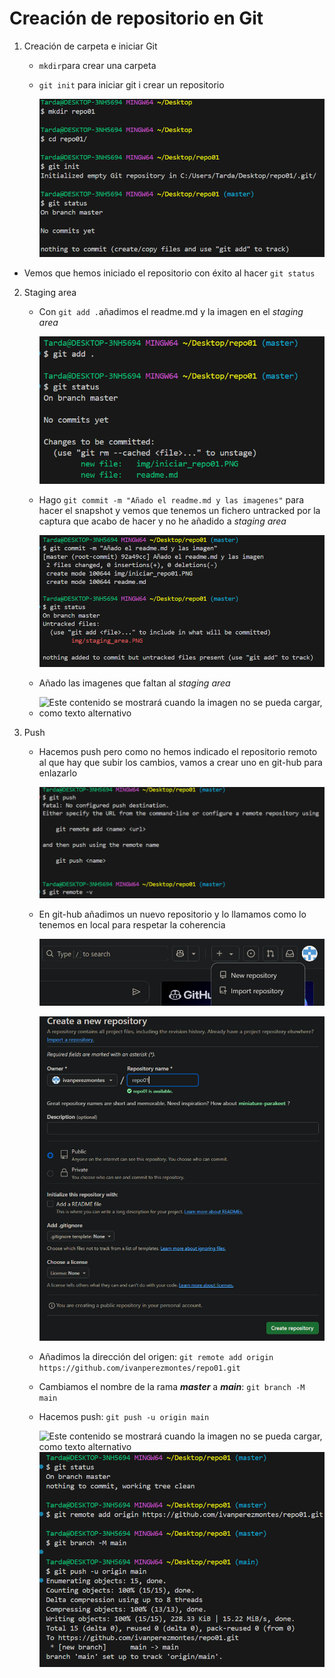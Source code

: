 # Creación de repositorio en Git

1. Creación de carpeta e iniciar Git
   
   - `mkdir`para crear una carpeta  
   - `git init` para iniciar git i crear un repositorio

        ![Este contenido se mostrará cuando la imagen no se pueda cargar, como texto alternativo](./img/iniciar_repo01.PNG "Iniciar repo01")

 - Vemos que hemos iniciado el repositorio con éxito al hacer `git status`

2. Staging area
   
   - Con `git add .`añadimos el readme.md y la imagen en el *staging area*
  

      ![Este contenido se mostrará cuando la imagen no se pueda cargar, como texto alternativo](./img/staging_area.PNG "readme.md a staging area")

 
    - Hago `git commit -m "Añado el readme.md y las imagenes"` para hacer el snapshot y vemos que tenemos un fichero untracked por la captura que acabo de hacer y no he añadido a *staging area* 
    
       ![Este contenido se mostrará cuando la imagen no se pueda cargar, como texto alternativo](./img/commit.PNG "Commit")

    - Añado las imagenes que faltan al *staging area* 
    - ![Este contenido se mostrará cuando la imagen no se pueda cargar, como texto alternativo](./img/añadir_staging.PNG "Añadir lo que queda a Staging area")

3. Push 
   
     - Hacemos push pero como no hemos indicado el repositorio remoto al que hay que subir los cambios, vamos a crear uno en git-hub para enlazarlo
    
        ![Este contenido se mostrará cuando la imagen no se pueda cargar, como texto alternativo](./img/push_fallido.PNG "Push fallido")

    - En git-hub añadimos un nuevo repositorio y lo llamamos como lo tenemos en local para respetar la coherencia 
     
        ![Este contenido se mostrará cuando la imagen no se pueda cargar, como texto alternativo](./img/new_repo.PNG "New repo")

        ![Este contenido se mostrará cuando la imagen no se pueda cargar, como texto alternativo](./img/crear_repo.PNG "New repo")

    - Añadimos la dirección del origen: `git remote add origin https://github.com/ivanperezmontes/repo01.git`  
    -  Cambiamos el nombre de la rama ***master*** a ***main***: `git branch -M main` 
    - Hacemos push: `git push -u origin main`

         ![Este contenido se mostrará cuando la imagen no se pueda cargar, como texto alternativo](./img/añadimos_origen.PNG "Añadimos origen")
        ![Este contenido se mostrará cuando la imagen no se pueda cargar, como texto alternativo](./img/push_correcto.PNG "Añadimos origen")
